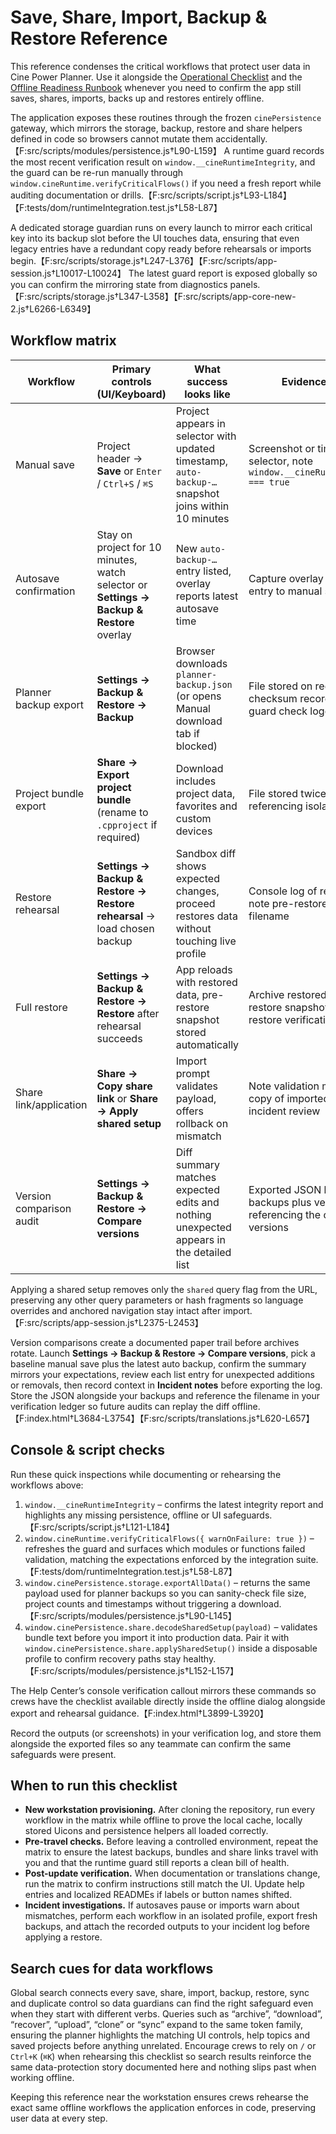 # Save, Share, Import, Backup & Restore Reference

This reference condenses the critical workflows that protect user data in Cine Power Planner. Use it alongside the [Operational Checklist](operations-checklist.md) and the [Offline Readiness Runbook](offline-readiness.md) whenever you need to confirm the app still saves, shares, imports, backs up and restores entirely offline.

The application exposes these routines through the frozen `cinePersistence` gateway, which mirrors the storage, backup, restore and share helpers defined in code so browsers cannot mutate them accidentally.【F:src/scripts/modules/persistence.js†L90-L159】 A runtime guard records the most recent verification result on `window.__cineRuntimeIntegrity`, and the guard can be re-run manually through `window.cineRuntime.verifyCriticalFlows()` if you need a fresh report while auditing documentation or drills.【F:src/scripts/script.js†L93-L184】【F:tests/dom/runtimeIntegration.test.js†L58-L87】

A dedicated storage guardian runs on every launch to mirror each critical key into its backup slot before the UI touches data, ensuring that even legacy entries have a redundant copy ready before rehearsals or imports begin.【F:src/scripts/storage.js†L247-L376】【F:src/scripts/app-session.js†L10017-L10024】 The latest guard report is exposed globally so you can confirm the mirroring state from diagnostics panels.【F:src/scripts/storage.js†L347-L358】【F:src/scripts/app-core-new-2.js†L6266-L6349】

## Workflow matrix

| Workflow | Primary controls (UI/Keyboard) | What success looks like | Evidence to capture |
| --- | --- | --- | --- |
| Manual save | Project header → **Save** or `Enter` / `Ctrl+S` / `⌘S` | Project appears in selector with updated timestamp, `auto-backup-…` snapshot joins within 10 minutes | Screenshot or timestamp log of selector, note `window.__cineRuntimeIntegrity.ok === true` |
| Autosave confirmation | Stay on project for 10 minutes, watch selector or **Settings → Backup & Restore** overlay | New `auto-backup-…` entry listed, overlay reports latest autosave time | Capture overlay text, promote entry to manual save if needed |
| Planner backup export | **Settings → Backup & Restore → Backup** | Browser downloads `planner-backup.json` (or opens Manual download tab if blocked) | File stored on redundant media, checksum recorded, runtime guard check logged |
| Project bundle export | **Share → Export project bundle** (rename to `.cpproject` if required) | Download includes project data, favorites and custom devices | File stored twice, verification note referencing isolation import |
| Restore rehearsal | **Settings → Backup & Restore → Restore rehearsal** → load chosen backup | Sandbox diff shows expected changes, proceed restores data without touching live profile | Console log of rehearsal result, note pre-restore snapshot filename |
| Full restore | **Settings → Backup & Restore → Restore** after rehearsal succeeds | App reloads with restored data, pre-restore snapshot stored automatically | Archive restored backup, pre-restore snapshot ID and post-restore verification notes |
| Share link/application | **Share → Copy share link** or **Share → Apply shared setup** | Import prompt validates payload, offers rollback on mismatch | Note validation message, keep copy of imported payload for incident review |
| Version comparison audit | **Settings → Backup & Restore → Compare versions** | Diff summary matches expected edits and nothing unexpected appears in the detailed list | Exported JSON log stored with backups plus verification note referencing the compared versions |

Applying a shared setup removes only the `shared` query flag from the URL, preserving any other query parameters or hash fragments so language overrides and anchored navigation stay intact after import.【F:src/scripts/app-session.js†L2375-L2453】

Version comparisons create a documented paper trail before archives rotate. Launch **Settings → Backup & Restore → Compare versions**, pick a baseline manual save plus the latest auto backup, confirm the summary mirrors your expectations, review each list entry for unexpected additions or removals, then record context in **Incident notes** before exporting the log. Store the JSON alongside your backups and reference the filename in your verification ledger so future audits can replay the diff offline.【F:index.html†L3684-L3754】【F:src/scripts/translations.js†L620-L657】

## Console & script checks

Run these quick inspections while documenting or rehearsing the workflows above:

1. `window.__cineRuntimeIntegrity` – confirms the latest integrity report and highlights any missing persistence, offline or UI safeguards.【F:src/scripts/script.js†L121-L184】
2. `window.cineRuntime.verifyCriticalFlows({ warnOnFailure: true })` – refreshes the guard and surfaces which modules or functions failed validation, matching the expectations enforced by the integration suite.【F:tests/dom/runtimeIntegration.test.js†L58-L87】
3. `window.cinePersistence.storage.exportAllData()` – returns the same payload used for planner backups so you can sanity-check file size, project counts and timestamps without triggering a download.【F:src/scripts/modules/persistence.js†L90-L145】
4. `window.cinePersistence.share.decodeSharedSetup(payload)` – validates bundle text before you import it into production data. Pair it with `window.cinePersistence.share.applySharedSetup()` inside a disposable profile to confirm recovery paths stay healthy.【F:src/scripts/modules/persistence.js†L152-L157】

The Help Center’s console verification callout mirrors these commands so crews have the checklist available directly inside the offline dialog alongside export and rehearsal guidance.【F:index.html†L3899-L3920】

Record the outputs (or screenshots) in your verification log, and store them alongside the exported files so any teammate can confirm the same safeguards were present.

## When to run this checklist

- **New workstation provisioning.** After cloning the repository, run every workflow in the matrix while offline to prove the local cache, locally stored Uicons and persistence helpers all loaded correctly.
- **Pre-travel checks.** Before leaving a controlled environment, repeat the matrix to ensure the latest backups, bundles and share links travel with you and that the runtime guard still reports a clean bill of health.
- **Post-update verification.** When documentation or translations change, run the matrix to confirm instructions still match the UI. Update help entries and localized READMEs if labels or button names shifted.
- **Incident investigations.** If autosaves pause or imports warn about mismatches, perform each workflow in an isolated profile, export fresh backups, and attach the recorded outputs to your incident log before applying a restore.

## Search cues for data workflows

Global search connects every save, share, import, backup, restore, sync and duplicate control so data guardians can find the
right safeguard even when they start with different verbs. Queries such as “archive”, “download”, “recover”, “upload”, “clone”
or “sync” expand to the same token family, ensuring the planner highlights the matching UI controls, help topics and saved
projects before anything unrelated. Encourage crews to rely on `/` or `Ctrl+K` (`⌘K`) when rehearsing this checklist so search
results reinforce the same data-protection story documented here and nothing slips past when working offline.

Keeping this reference near the workstation ensures crews rehearse the exact same offline workflows the application enforces in code, preserving user data at every step.
